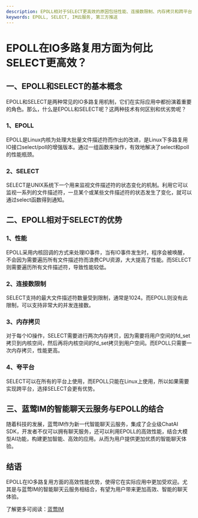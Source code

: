 ```yaml
---
description: EPOLL相对于SELECT更高效的原因包括性能、连接数限制、内存拷贝和跨平台优势，以及与蓝莺IM的结合。
keywords: EPOLL, SELECT, IM云服务, 第三方推送
---
```

# EPOLL在IO多路复用方面为何比SELECT更高效？

## 一、EPOLL和SELECT的基本概念
EPOLL和SELECT是两种常见的IO多路复用机制，它们在实际应用中都扮演着重要的角色。那么，什么是EPOLL和SELECT呢？这两种技术有何区别和优劣势呢？

### 1、EPOLL
EPOLL是Linux内核为处理大批量文件描述符而作出的改进，是Linux下多路复用IO接口select/poll的增强版本。通过一组函数来操作，有效地解决了select和poll的性能瓶颈。

### 2、SELECT
SELECT是UNIX系统下一个用来监视文件描述符的状态变化的机制。利用它可以监视一系列的文件描述符，一旦某个或某些文件描述符的状态发生了变化，就可以通过select函数得到通知。

## 二、EPOLL相对于SELECT的优势

### 1、性能
EPOLL采用内核回调的方式来处理IO事件，当有IO事件发生时，程序会被唤醒，不会因为需要遍历所有文件描述符而浪费CPU资源，大大提高了性能。而SELECT则需要遍历所有文件描述符，导致性能较低。

### 2、连接数限制
SELECT支持的最大文件描述符数量受到限制，通常是1024。而EPOLL则没有此限制，可以支持非常大的并发连接数。

### 3、内存拷贝
对于每个IO操作，SELECT需要进行两次内存拷贝，因为需要将用户空间的fd_set拷贝到内核空间，然后再将内核空间的fd_set拷贝到用户空间。而EPOLL只需要一次内存拷贝，性能更高。

### 4、夸平台
SELECT可以在所有的平台上使用，而EPOLL只能在Linux上使用，所以如果需要实现跨平台，选择SELECT会更有优势。

## 三、蓝莺IM的智能聊天云服务与EPOLL的结合

随着科技的发展，蓝莺IM作为新一代智能聊天云服务，集成了企业级ChatAI SDK，开发者不仅可以拥有聊天服务，还可以利用EPOLL的高效性能，结合大模型AI功能，构建更加智能、高效的应用。从而为用户提供更加优质的智能聊天体验。

## 结语
EPOLL在IO多路复用方面的高效性能优势，使得它在实际应用中更加受欢迎。尤其是与蓝莺IM的智能聊天云服务相结合，有望为用户带来更加高效、智能的聊天体验。

了解更多可阅读：[蓝莺IM](https://www.lanyingim.com)